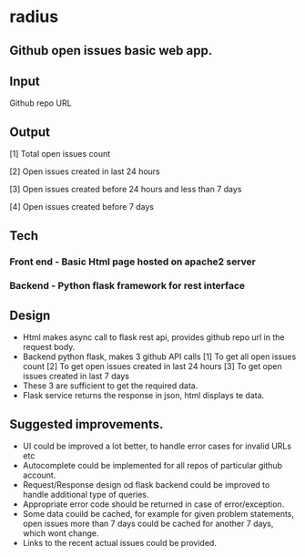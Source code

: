 # radius

## Github open issues basic web app.

## Input  
Github repo URL

## Output 
[1] Total open issues count

[2] Open issues created in last 24 hours

[3] Open issues created before 24 hours and less than 7 days

[4] Open issues created before 7 days

## Tech
### Front end - Basic Html page hosted on apache2 server
### Backend - Python flask framework for rest interface

## Design
- Html makes async call to flask rest api, provides github repo url in the request body.
- Backend python flask, makes 3 github API calls
	[1] To get all open issues count
	[2] To get open issues created in last 24 hours
	[3] To get open issues created in last 7 days
- These 3 are sufficient to get the required data.
- Flask service returns the response in json, html displays te data.


## Suggested improvements.
- UI could be improved a lot better, to handle error cases for invalid URLs etc
- Autocomplete could be implemented for all repos of particular github account.
- Request/Response design od flask backend could be improved to handle additional type of queries.
- Appropriate error code should be returned in case of error/exception.
- Some data couild be cached, for example for given problem statements, open issues more than 7 days could be cached for another 7 days, which wont change.
- Links to the recent actual issues could be provided.
